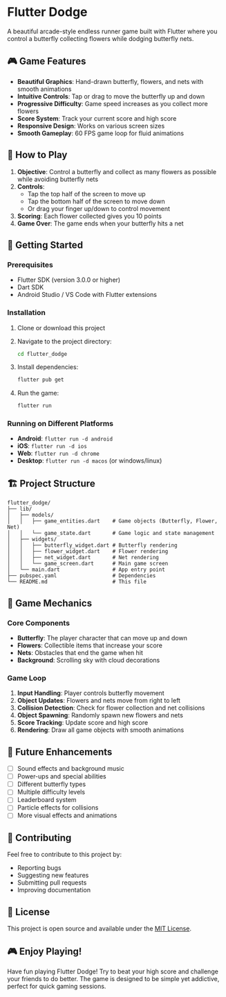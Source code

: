 # Flutter Dodge

A beautiful arcade-style endless runner game built with Flutter where you control a butterfly collecting flowers while dodging butterfly nets.

## 🎮 Game Features

- **Beautiful Graphics**: Hand-drawn butterfly, flowers, and nets with smooth animations
- **Intuitive Controls**: Tap or drag to move the butterfly up and down
- **Progressive Difficulty**: Game speed increases as you collect more flowers
- **Score System**: Track your current score and high score
- **Responsive Design**: Works on various screen sizes
- **Smooth Gameplay**: 60 FPS game loop for fluid animations

## 🎯 How to Play

1. **Objective**: Control a butterfly and collect as many flowers as possible while avoiding butterfly nets
2. **Controls**: 
   - Tap the top half of the screen to move up
   - Tap the bottom half of the screen to move down
   - Or drag your finger up/down to control movement
3. **Scoring**: Each flower collected gives you 10 points
4. **Game Over**: The game ends when your butterfly hits a net

## 🚀 Getting Started

### Prerequisites

- Flutter SDK (version 3.0.0 or higher)
- Dart SDK
- Android Studio / VS Code with Flutter extensions

### Installation

1. Clone or download this project
2. Navigate to the project directory:
   ```bash
   cd flutter_dodge
   ```

3. Install dependencies:
   ```bash
   flutter pub get
   ```

4. Run the game:
   ```bash
   flutter run
   ```

### Running on Different Platforms

- **Android**: `flutter run -d android`
- **iOS**: `flutter run -d ios`
- **Web**: `flutter run -d chrome`
- **Desktop**: `flutter run -d macos` (or windows/linux)

## 🏗️ Project Structure

```
flutter_dodge/
├── lib/
│   ├── models/
│   │   ├── game_entities.dart    # Game objects (Butterfly, Flower, Net)
│   │   └── game_state.dart       # Game logic and state management
│   ├── widgets/
│   │   ├── butterfly_widget.dart # Butterfly rendering
│   │   ├── flower_widget.dart    # Flower rendering
│   │   ├── net_widget.dart       # Net rendering
│   │   └── game_screen.dart      # Main game screen
│   └── main.dart                 # App entry point
├── pubspec.yaml                  # Dependencies
└── README.md                     # This file
```

## 🎨 Game Mechanics

### Core Components

- **Butterfly**: The player character that can move up and down
- **Flowers**: Collectible items that increase your score
- **Nets**: Obstacles that end the game when hit
- **Background**: Scrolling sky with cloud decorations

### Game Loop

1. **Input Handling**: Player controls butterfly movement
2. **Object Updates**: Flowers and nets move from right to left
3. **Collision Detection**: Check for flower collection and net collisions
4. **Object Spawning**: Randomly spawn new flowers and nets
5. **Score Tracking**: Update score and high score
6. **Rendering**: Draw all game objects with smooth animations

## 🎯 Future Enhancements

- [ ] Sound effects and background music
- [ ] Power-ups and special abilities
- [ ] Different butterfly types
- [ ] Multiple difficulty levels
- [ ] Leaderboard system
- [ ] Particle effects for collisions
- [ ] More visual effects and animations

## 🤝 Contributing

Feel free to contribute to this project by:
- Reporting bugs
- Suggesting new features
- Submitting pull requests
- Improving documentation

## 📄 License

This project is open source and available under the [MIT License](LICENSE).

## 🎮 Enjoy Playing!

Have fun playing Flutter Dodge! Try to beat your high score and challenge your friends to do better. The game is designed to be simple yet addictive, perfect for quick gaming sessions. 
